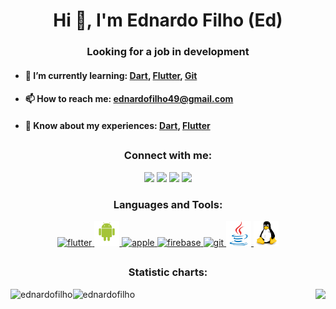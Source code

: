  <h1 align="center">Hi 👋, I'm Ednardo Filho (Ed)</h1>
 <h3 align="center">Looking for a job in development</h3> 

- #### **🌱 I’m currently learning: [Dart](https://dart.dev), [Flutter](https://www.flutter.dev/), [Git](https://git-scm.com)**

- #### **📫 How to reach me: ednardofilho49@gmail.com**

- #### **📄 Know about my experiences: [Dart](https://dart.dev), [Flutter](https://www.flutter.dev/)**

## <h3 align="center">Connect with me:</h3>
 <div> <p align="center"> <a href="mailto:ednardofilho49@gmail.com" target="gmail"><img src="https://img.shields.io/badge/Gmail-D14836?style=for-the-badge&logo=gmail&logoColor=white" target="gmail"></a>
 <a href="https://www.linkedin.com/in/ednardofilho/" target="linkedin"><img src="https://img.shields.io/badge/-LinkedIn-%230077B5?style=for-the-badge&logo=linkedin&logoColor=white" target="linkedin"></a>
  <a href = "https://instagram.com/_ednardofilho"><img src="https://img.shields.io/badge/-Instagram-%23E4405F?style=for-the-badge&logo=instagram&logoColor=white" target="insta"></a>   
 <a href="https://twitter.com/ednardofilh0" target="twitter"><img src="https://img.shields.io/badge/-twitter-%230077B5?style=for-the-badge&logo=twitter&logoColor=white" target="twitter"></a> 


<h3 align="center">Languages and Tools:</h3>
<p align="center"> <a href="https://www.flutter.dev/" target="_blank" rel="noreferrer"> <img src="https://seeklogo.com/images/F/flutter-logo-5086DD11C5-seeklogo.com.png" alt="flutter" width="30" height="36"/> </a> 
  <a href="https://developer.android.com" target="_blank" rel="noreferrer"> <img src="https://raw.githubusercontent.com/devicons/devicon/master/icons/android/android-original-wordmark.svg" alt="android" width="40" height="40"/> </a> 
  <a href="https://www.apple.com/ios/ios-15/" target="_blank" rel="noreferrer"> <img src="https://logodownload.org/wp-content/uploads/2013/12/apple-logo-1-1.png" alt="apple" width="40" height="40"/> </a> 
  <a href="https://firebase.google.com" target="_blank" rel="noreferrer">  <img src="https://www.vectorlogo.zone/logos/firebase/firebase-icon.svg" alt="firebase" width="40" height="40"/> </a>
  <a href="https://git-scm.com/" target="_blank" rel="noreferrer"> <img src="https://www.vectorlogo.zone/logos/git-scm/git-scm-icon.svg" alt="git" width="40" height="40"/> </a> <a href="https://git-scm.com/" target="_blank" rel="noreferrer">  </a> 
  <a href="https://www.java.com" target="_blank" rel="noreferrer"> <img src="https://raw.githubusercontent.com/devicons/devicon/master/icons/java/java-original.svg" alt="java" width="40" height="40"/> </a> 
  <a href="https://www.linux.org" target="_blank" rel="noreferrer"> <img src="https://raw.githubusercontent.com/devicons/devicon/master/icons/linux/linux-original.svg" alt="linux" width="40" height="40"/> </a> 
 
  ## <h3 align="center">Statistic charts:</h3>
 
 <p><img align="left" src="https://github-readme-stats.vercel.app/api?username=EdnardoFilho&show_icons=true&theme=chartreuse-dark" alt="ednardofilho" /></p>

<p><img align="right" src="https://github-readme-streak-stats.herokuapp.com/?user=EdnardoFilho&show_icons=true&theme=chartreuse-dark" </p>

<p><img align="left" height="50" src="https://github-readme-stats.vercel.app/api/top-langs/?username=EdnardoFilho&langs_count=8show_icons=true&theme=chartreuse-dark" alt="ednardofilho" /></p>
